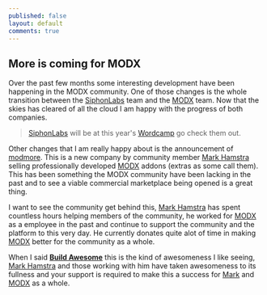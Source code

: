 ```yaml
---
published: false
layout: default
comments: true
---
```


## More is coming for MODX

Over the past few months some interesting development have been happening in the MODX community. One of those changes is the whole transition between the [SiphonLabs][siphon] team and the [MODX][modx] team. Now that the skies has cleared of all the cloud I am happy with the progress of both companies.

> [SiphonLabs][siphon] will be at this year's [Wordcamp][wordcamp] go check them out.

Other changes that I am really happy about is the announcement of [modmore][]. This is a new company by community member [Mark Hamstra][mark] selling professionally developed [MODX][modx] addons (extras as some call them). This has been something the MODX community have been lacking in the past and to see a viable commercial marketplace being opened is a great thing.

I want to see the community get behind this, [Mark Hamstra][mark] has spent countless hours helping members of the community, he worked for [MODX][modx] as a employee in the past and continue to support the community and the platform to this very day. He currently donates quite alot of time in making [MODX][modx] better for the community as a whole.

When I said [__Build Awesome__][build] this is the kind of awesomeness I like seeing, [Mark Hamstra][mark] and those working with him have taken awesomeness to its fullness and your support is required to make this a success for [Mark][mark] and [MODX][modx] as a whole.

[modmore]: https://www.modmore.com/
[modx]: http://modx.com/
[mark]: https://www.markhamstra.com/
[siphon]: https://siphonlabs.com/
[wordcamp]: https://siphonlabs.com/blog/2013/06/07/siphonlabs-sponsors-wordcamp-san-francisco-july-2013/
[build]: http://thoughts.silentworks.co.uk/build-awesome/
